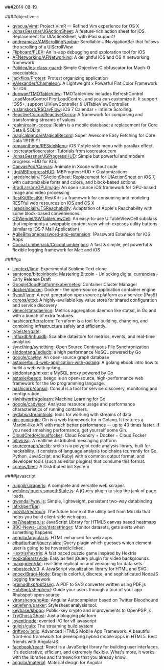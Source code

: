 ###2014-08-19

####objective-c
* [qvacua/vimr](https://github.com/qvacua/vimr): Project VimR — Refined Vim experience for OS X
* [JonasGessner/JGActionSheet](https://github.com/JonasGessner/JGActionSheet): A feature-rich action sheet for iOS. Replacement for UIActionSheet, with iPad support!
* [andreamazz/AMScrollingNavbar](https://github.com/andreamazz/AMScrollingNavbar): Scrollable UINavigationBar that follows the scrolling of a UIScrollView
* [Flipboard/FLEX](https://github.com/Flipboard/FLEX): An in-app debugging and exploration tool for iOS
* [AFNetworking/AFNetworking](https://github.com/AFNetworking/AFNetworking): A delightful iOS and OS X networking framework
* [Polidea/ios-class-guard](https://github.com/Polidea/ios-class-guard): Simple Objective-C obfuscator for Mach-O executables.
* [jackflips/Protest](https://github.com/jackflips/Protest): Protest organizing application
* [VAlexander/Chameleon](https://github.com/VAlexander/Chameleon): A Lightweight x Powerful Flat Color Framework for iOS
* [duowan/TMOTableView](https://github.com/duowan/TMOTableView): TMOTableView includes RefreshControl LoadMoreControl FirstLoadControl, and you can customize it. It support iOS5+, support UIViewController & UITableViewController.
* [ruslanskorb/RSDayFlow](https://github.com/ruslanskorb/RSDayFlow): iOS 7 Calendar + Infinite Scrolling.
* [ReactiveCocoa/ReactiveCocoa](https://github.com/ReactiveCocoa/ReactiveCocoa): A framework for composing and transforming streams of values
* [realm/realm-cocoa](https://github.com/realm/realm-cocoa): Realm is a mobile database: a replacement for Core Data & SQLite
* [magicalpanda/MagicalRecord](https://github.com/magicalpanda/MagicalRecord): Super Awesome Easy Fetching for Core Data 1!!!11!!!!1!
* [romaonthego/RESideMenu](https://github.com/romaonthego/RESideMenu): iOS 7 style side menu with parallax effect.
* [ioscreator/ioscreator](https://github.com/ioscreator/ioscreator): Tutorials from ioscreator.com
* [JonasGessner/JGProgressHUD](https://github.com/JonasGessner/JGProgressHUD): Simple but powerful and modern progress HUD for iOS.
* [CanvasPod/Canvas](https://github.com/CanvasPod/Canvas): Animate in Xcode without code
* [jdg/MBProgressHUD](https://github.com/jdg/MBProgressHUD): MBProgressHUD + Customizations
* [jaredsinclair/JTSActionSheet](https://github.com/jaredsinclair/JTSActionSheet): Replacement for UIActionSheet on iOS 7, with customizable fonts and colors, and block-based actions.
* [BradLarson/GPUImage](https://github.com/BradLarson/GPUImage): An open source iOS framework for GPU-based image and video processing
* [RestKit/RestKit](https://github.com/RestKit/RestKit): RestKit is a framework for consuming and modeling RESTful web resources on iOS and OS X
* [jaredsinclair/JTSReachability](https://github.com/jaredsinclair/JTSReachability): Adaptation of Apple's Reachability with some block-based conveniences.
* [CEWendel/SWTableViewCell](https://github.com/CEWendel/SWTableViewCell): An easy-to-use UITableViewCell subclass that implements a swippable content view which exposes utility buttons (similar to iOS 7 Mail Application)
* [AgileBits/onepassword-app-extension](https://github.com/AgileBits/onepassword-app-extension): 1Password Extension for iOS Apps
* [CocoaLumberjack/CocoaLumberjack](https://github.com/CocoaLumberjack/CocoaLumberjack): A fast & simple, yet powerful & flexible logging framework for Mac and iOS

####go
* [limetext/lime](https://github.com/limetext/lime): Experimental Sublime Text clone
* [aantonop/bitcoinbook](https://github.com/aantonop/bitcoinbook): Mastering Bitcoin - Unlocking digital currencies - Early Release Draft
* [GoogleCloudPlatform/kubernetes](https://github.com/GoogleCloudPlatform/kubernetes): Container Cluster Manager
* [docker/docker](https://github.com/docker/docker): Docker - the open-source application container engine
* [flynn/flynn](https://github.com/flynn/flynn): A next generation open source platform as a service (PaaS)
* [coreos/etcd](https://github.com/coreos/etcd): A highly-available key value store for shared configuration and service discovery
* [vimeo/statsdaemon](https://github.com/vimeo/statsdaemon): Metrics aggregation daemon like statsd, in Go and with a bunch of extra features.
* [hashicorp/terraform](https://github.com/hashicorp/terraform): Terraform is a tool for building, changing, and combining infrastructure safely and efficiently.
* [typester/gate](https://github.com/typester/gate): 
* [influxdb/influxdb](https://github.com/influxdb/influxdb): Scalable datastore for metrics, events, and real-time analytics
* [syncthing/syncthing](https://github.com/syncthing/syncthing): Open Source Continuous File Synchronization
* [siddontang/ledisdb](https://github.com/siddontang/ledisdb): a high performance NoSQL powered by Go
* [google/cayley](https://github.com/google/cayley): An open-source graph database
* [astaxie/build-web-application-with-golang](https://github.com/astaxie/build-web-application-with-golang): A golang ebook intro how to build a web with golang
* [siddontang/mixer](https://github.com/siddontang/mixer): a MySQL proxy powered by Go
* [astaxie/beego](https://github.com/astaxie/beego): beego is an open-source, high-performance web framework for the Go programming language.
* [hashicorp/consul](https://github.com/hashicorp/consul): Consul is a tool for service discovery, monitoring and configuration.
* [sjwhitworth/golearn](https://github.com/sjwhitworth/golearn): Machine Learning for Go
* [google/cadvisor](https://github.com/google/cadvisor): Analyzes resource usage and performance characteristics of running containers.
* [nytlabs/streamtools](https://github.com/nytlabs/streamtools): tools for working with streams of data
* [gin-gonic/gin](https://github.com/gin-gonic/gin): Gin is a web framework for in Golang. It features a Martini-like API with much better performance -- up to 40 times faster. If you need smashing performance, get yourself some Gin.
* [CloudCredo/cloudfocker](https://github.com/CloudCredo/cloudfocker): Cloud Foundry + Docker = Cloud Focker
* [bitly/nsq](https://github.com/bitly/nsq): A realtime distributed messaging platform
* [sourcegraph/srclib](https://github.com/sourcegraph/srclib): srclib is a polyglot code analysis library, built for hackability. It consists of language analysis toolchains (currently for Go, Python, JavaScript, and Ruby) with a common output format, and developer tools (such as editor plugins) that consume this format.
* [coreos/fleet](https://github.com/coreos/fleet): A Distributed init System

####javascript
* [ruipgil/scraperjs](https://github.com/ruipgil/scraperjs): A complete and versatile web scraper.
* [weblinc/jquery.smoothState.js](https://github.com/weblinc/jquery.smoothState.js): A jQuery plugin to stop the jank of page loads.
* [gwendall/way.js](https://github.com/gwendall/way.js): Simple, lightweight, persistent two-way databinding
* [lafikl/perfBar](https://github.com/lafikl/perfBar): 
* [mozilla/recroom](https://github.com/mozilla/recroom): The future home of the utility belt from Mozilla that helps you build client-side web apps.
* [pa7/heatmap.js](https://github.com/pa7/heatmap.js): JavaScript Library for HTML5 canvas based heatmaps
* [BBC-News-Labs/datastringer](https://github.com/BBC-News-Labs/datastringer): Monitor datasets, gets alerts when something happens
* [angular/angular.js](https://github.com/angular/angular.js): HTML enhanced for web apps
* [cihadturhan/jquery-aim](https://github.com/cihadturhan/jquery-aim): jQuery plugin which guesses which element user is going to be hovered/clicked.
* [Hextris/hextris](https://github.com/Hextris/hextris): A fast paced puzzle game inspired by Hextris
* [VodkaBears/Vide](https://github.com/VodkaBears/Vide): Easy as hell jQuery plugin for video backgrounds.
* [maxogden/dat](https://github.com/maxogden/dat): real-time replication and versioning for data sets.
* [mbostock/d3](https://github.com/mbostock/d3): A JavaScript visualization library for HTML and SVG.
* [enoex/Bragi-Node](https://github.com/enoex/Bragi-Node): Bragi is colorful, discrete, and sophisticated NodeJS logging framework
* [pramodhkp/pdf2svg](https://github.com/pramodhkp/pdf2svg): A PDF to SVG converter written using PDF.js 
* [HubSpot/shepherd](https://github.com/HubSpot/shepherd): Guide your users through a tour of your app #hubspot-open-source
* [yiransheng/ngAtp](https://github.com/yiransheng/ngAtp): Angular Autocompleter based on Twitter Bloodhound
* [katiefenn/parker](https://github.com/katiefenn/parker): Stylesheet analysis tool.
* [keybase/kbpgp](https://github.com/keybase/kbpgp): Public-key crypto and improvements to OpenPGP.js
* [TryGhost/Ghost](https://github.com/TryGhost/Ghost): Just a blogging platform
* [joyent/node](https://github.com/joyent/node): evented I/O for v8 javascript
* [gulpjs/gulp](https://github.com/gulpjs/gulp): The streaming build system
* [driftyco/ionic](https://github.com/driftyco/ionic): Advanced HTML5 Mobile App Framework. A beautiful front-end framework for developing hybrid mobile apps in HTML5. Best friends with AngularJS.
* [facebook/react](https://github.com/facebook/react): React is a JavaScript library for building user interfaces. It's declarative, efficient, and extremely flexible. What's more, it works with the libraries and frameworks that you already know.
* [angular/material](https://github.com/angular/material): Material design for Angular
